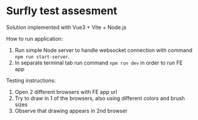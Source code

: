 # Surfly test assesment

Solution implemented with Vue3 + Vite + Node.js

How to run application:
1. Run simple Node server to handle websocket connection with command `npm run start-server`.
2. In separate terminal tab run command `npm run dev` in order to run FE app

Testing instructions:
1. Open 2 different browsers with FE app url
2. Try to draw in 1 of the browsers, also using different colors and brush sizes
3. Observe that drawing appears in 2nd browser
